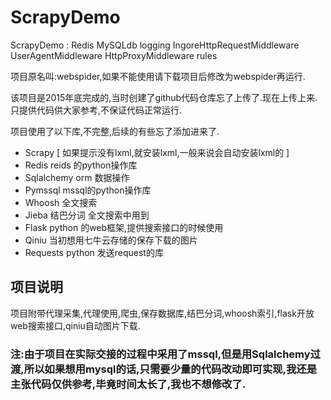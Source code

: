 # ScrapyDemo
ScrapyDemo : Redis MySQLdb logging IngoreHttpRequestMiddleware UserAgentMiddleware HttpProxyMiddleware rules

项目原名叫:webspider,如果不能使用请下载项目后修改为webspider再运行.

该项目是2015年底完成的,当时创建了github代码仓库忘了上传了.现在上传上来.只提供代码供大家参考,不保证代码正常运行.

项目使用了以下库,不完整,后续的有些忘了添加进来了.

- Scrapy 			[ 如果提示没有lxml,就安装lxml,一般来说会自动安装lxml的 ]
- Redis			reids 的python操作库
- Sqlalchemy 		orm 数据操作
- Pymssql			mssql的python操作库
- Whoosh 			全文搜索
- Jieba 			结巴分词 全文搜索中用到
- Flask			python 的web框架,提供搜索接口的时候使用
- Qiniu			当初想用七牛云存储的保存下载的图片
- Requests		python 发送request的库

## 项目说明
项目附带代理采集,代理使用,爬虫,保存数据库,结巴分词,whoosh索引,flask开放web搜索接口,qiniu自动图片下载.

### 注:由于项目在实际交接的过程中采用了mssql,但是用Sqlalchemy过渡,所以如果想用mysql的话,只需要少量的代码改动即可实现,我还是主张代码仅供参考,毕竟时间太长了,我也不想修改了.

